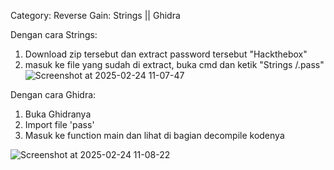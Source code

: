 Category: Reverse
Gain: Strings || Ghidra

Dengan cara Strings:
1. Download zip tersebut dan extract password tersebut "Hackthebox"
2. masuk ke file yang sudah di extract, buka cmd dan ketik "Strings /.pass"
![Screenshot at 2025-02-24 11-07-47](https://github.com/user-attachments/assets/8abd3640-b751-40af-869a-746800c287f3)



Dengan cara Ghidra:
1. Buka Ghidranya
2. Import file 'pass'
3. Masuk ke function main dan lihat di bagian decompile kodenya

![Screenshot at 2025-02-24 11-08-22](https://github.com/user-attachments/assets/4fc9344e-bb6e-4119-9a17-39e8a6ce40dd)
